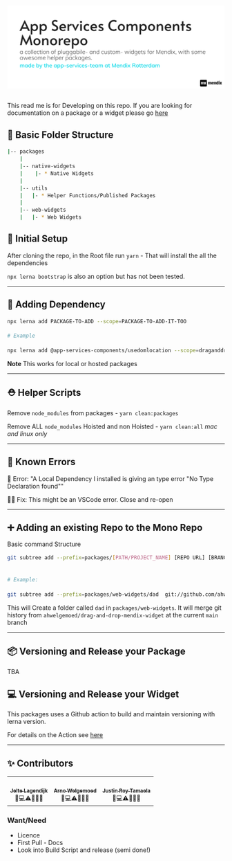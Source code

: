 <img  align="center" alt="headerIMG" src="./assets/ASCM-Logov2.png" target="_blank" />
<br/>
<br/>

This read me is for Developing on this repo. If you are looking for documentation on a package or a widget please go [here](https://mendixlabs.github.io/app-services-components/)

## 📂 Basic Folder Structure

```bash
|-- packages
    |
    |-- native-widgets
    |    |- * Native Widgets
    |
    |-- utils
    |   |- * Helper Functions/Published Packages
    |
    |-- web-widgets
    |   |- * Web Widgets
```

## 💅 Initial Setup

After cloning the repo, in the Root file run `yarn` - That will install the all the dependencies

`npx lerna bootstrap` is also an option but has not been tested.

---

## 🧒 Adding Dependency

```bash
npx lerna add PACKAGE-TO-ADD --scope=PACKAGE-TO-ADD-IT-TOO

# Example

npx lerna add @app-services-components/usedomlocation --scope=draganddropwidget
```

**Note** This works for local or hosted packages

---

## ⛑️ Helper Scripts

Remove `node_modules` from packages - `yarn clean:packages`

Remove ALL `node_modules` Hoisted and non Hoisted - `yarn clean:all` _mac and linux only_

---

## 🐝 Known Errors

🐛 Error: "A Local Dependency I installed is giving an type error "No Type Declaration found""

👍🏽 Fix: This might be an VSCode error. Close and re-open

---

## ➕ Adding an existing Repo to the Mono Repo

Basic command Structure

```bash
git subtree add --prefix=packages/[PATH/PROJECT_NAME] [REPO URL] [BRANCH NAME]


# Example:

git subtree add --prefix=packages/web-widgets/dad  git://github.com/ahwelgemoed/drag-and-drop-mendix-widget.git main
```

This will Create a folder called `dad` in `packages/web-widgets`. It will merge git history from `ahwelgemoed/drag-and-drop-mendix-widget` at the current `main` branch

---

## 📦 Versioning and Release your Package

TBA

## 💻 Versioning and Release your Widget

This packages uses a Github action to build and maintain versioning with lerna version.

For details on the Action see [here](https://github.com/ahwelgemoed/widget-build-monorepo-action)

---

## ✨ Contributors

<!-- ALL-CONTRIBUTORS-LIST:START - Do not remove or modify this section -->
<!-- prettier-ignore-start -->

<table>
  <tr>
    <td align="center"><a href="https://github.com/JelteMX"><img src="https://avatars.githubusercontent.com/u/14937393?v=4?s=100" width="100px;" alt=""/><br /><sub><b>Jelte Lagendijk</b></sub></a><br />🤔💻⚠️📖💡🚧</td>
    <td align="center"><a href="https://github.com/ahwelgemoed"><img src="https://avatars.githubusercontent.com/u/29273599?v=4?s=100" width="100px;" alt=""/><br /><sub><b>Arno Welgemoed</b></sub></a><br />🤔💻⚠️📖💡🚧</td>
    <td align="center"><a href="https://github.com/justinroy-mx"><img src="https://avatars.githubusercontent.com/u/81809936?v=4?s=100" width="100px;" alt=""/><br /><sub><b>Justin Roy Tamaela</b></sub></a><br />🤔💻⚠️📖💡🚧</td>
  </tr>

</table>

### Want/Need

- Licence
- First Pull - Docs
- Look into Build Script and release (semi done!)
